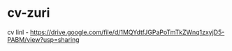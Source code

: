 # cv-zuri
cv linl - https://drive.google.com/file/d/1MQYdtfJGPaPoTmTkZWnq1zxyjD5-PABM/view?usp=sharing
